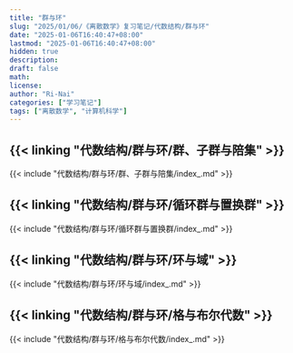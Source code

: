 ```yaml
---
title: "群与环"
slug: "2025/01/06/《离散数学》复习笔记/代数结构/群与环"
date: "2025-01-06T16:40:47+08:00"
lastmod: "2025-01-06T16:40:47+08:00"
hidden: true
description:
draft: false
math:
license:
author: "Ri-Nai"
categories: ["学习笔记"]
tags: ["离散数学", "计算机科学"]
---
```


## {{< linking "代数结构/群与环/群、子群与陪集" >}}
{{< include "代数结构/群与环/群、子群与陪集/index_.md" >}}

## {{< linking "代数结构/群与环/循环群与置换群" >}}
{{< include "代数结构/群与环/循环群与置换群/index_.md" >}}

## {{< linking "代数结构/群与环/环与域" >}}
{{< include "代数结构/群与环/环与域/index_.md" >}}

## {{< linking "代数结构/群与环/格与布尔代数" >}}
{{< include "代数结构/群与环/格与布尔代数/index_.md" >}}


